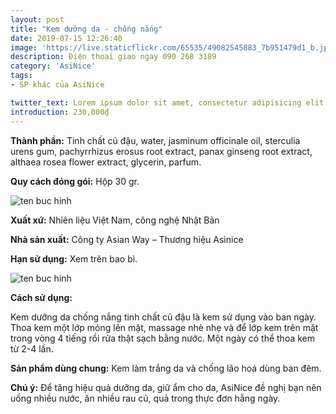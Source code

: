 ```yaml
---
layout: post
title: "Kem dưỡng da - chống nắng"
date: 2019-07-15 12:26:40
image: 'https://live.staticflickr.com/65535/49082545883_7b951479d1_b.jpg'
description: Điện thoại giao ngay 090 268 3189
category: 'AsiNice'
tags:
- SP khác của AsiNice

twitter_text: Lorem ipsum dolor sit amet, consectetur adipisicing elit.
introduction: 230,000₫
---
```


**Thành phần:** Tinh chất củ đậu, water, jasminum officinale oil, sterculia urens gum, pachyrrhizus erosus root extract, panax ginseng root extract, althaea rosea flower extract, glycerin, parfum.

**Quy cách đóng gói:** Hộp 30 gr.

![ten buc hinh](https://live.staticflickr.com/65535/49083069211_1e414c88e8_b.jpg "ten buc hinh")

**Xuất xứ:** Nhiên liệu Việt Nam, công nghệ Nhật Bản

**Nhà sản xuất:** Công ty Asian Way – Thương hiệu Asinice 

**Hạn sử dụng:** Xem trên bao bì.

![ten buc hinh](https://live.staticflickr.com/65535/49082551823_a593a3d17d_b.jpg "ten buc hinh")

**Cách sử dụng:**

Kem dưỡng da chống nắng tinh chất củ đậu là kem sử dụng vào ban ngày. Thoa kem một lớp mỏng lên mặt, massage nhè nhẹ và để lớp kem trên mặt trong vòng 4 tiếng rồi rửa thật sạch bằng nước. Một ngày có thể thoa kem từ 2-4 lần.

**Sản phẩm dùng chung:** Kem làm trắng da và chống lão hoá dùng ban đêm.

**Chú ý:** Để tăng hiệu quả dưỡng da, giữ ẩm cho da, AsiNice đề nghị bạn nên uống nhiều nước, ăn nhiều rau củ, quả trong thực đơn hằng ngày.